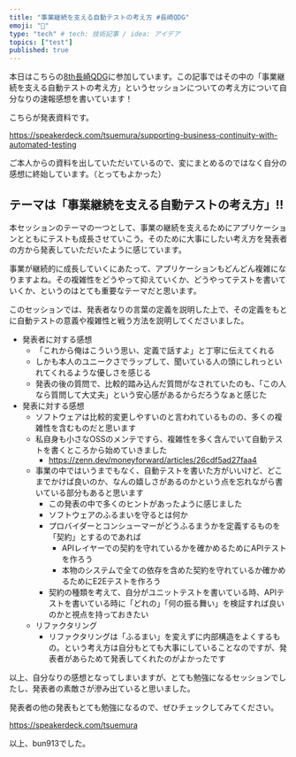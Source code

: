 ```yaml
---
title: "事業継続を支える自動テストの考え方 #長崎QDG"
emoji: "📑"
type: "tech" # tech: 技術記事 / idea: アイデア
topics: ["test"]
published: true
---
```


本日はこちらの[8th長崎QDG](https://nagasaki-it-engineers.connpass.com/event/316177/)に参加しています。この記事ではその中の「事業継続を支える自動テストの考え方」というセッションについての考え方について自分なりの速報感想を書いています！

こちらが発表資料です。

https://speakerdeck.com/tsuemura/supporting-business-continuity-with-automated-testing

ご本人からの資料を出していただいているので、変にまとめるのではなく自分の感想に終始しています。（とってもよかった）

## テーマは「事業継続を支える自動テストの考え方」!!

本セッションのテーマの一つとして、事業の継続を支えるためにアプリケーションとともにテストも成長させていこう。そのために大事にしたい考え方を発表者の方から発表していただいたように感じています。

事業が継続的に成長していくにあたって、アプリケーションもどんどん複雑になりますよね。その複雑性をどうやって抑えていくか、どうやってテストを書いていくか、というのはとても重要なテーマだと思います。

このセッションでは、発表者なりの言葉の定義を説明した上で、その定義をもとに自動テストの意義や複雑性と戦う方法を説明してくださいました。

- 発表者に対する感想
  - 「これから俺はこういう思い、定義で話すよ」と丁寧に伝えてくれる
  - しかも本人のユニークさでラップして、聞いている人の頭にしれっといれてくれるような優しさを感じる
  - 発表の後の質問で、比較的踏み込んだ質問がなされていたのも、「この人なら質問して大丈夫」という安心感があるからだろうなぁと感じた
- 発表に対する感想
  - ソフトウェアは比較的変更しやすいのと言われているものの、多くの複雑性を含むものだと思います
  - 私自身も小さなOSSのメンテですら、複雑性を多く含んでいて自動テストを書くところから始めていきました
    - https://zenn.dev/moneyforward/articles/26cdf5ad27faa4
  - 事業の中ではいうまでもなく、自動テストを書いた方がいいけど、どこまでかけば良いのか、なんの嬉しさがあるのかという点を忘れながら書いている部分もあると思います
    - この発表の中で多くのヒントがあったように感じました
    - ソフトウェアのふるまいを守るとは何か
    - プロバイダーとコンシューマーがどうふるまうかを定義するものを「契約」とするのであれば
      - APIレイヤーでの契約を守れているかを確かめるためにAPIテストを作ろう
      - 本物のシステムで全ての依存を含めた契約を守れているか確かめるためにE2Eテストを作ろう
    - 契約の種類を考えて、自分がユニットテストを書いている時、APIテストを書いている時に「どれの」「何の振る舞い」を検証すれば良いのかと視点を持っておきたい
  - リファクタリング
    - リファクタリングは「ふるまい」を変えずに内部構造をよくするもの。という考え方は自分もとても大事にしていることなのですが、発表者があらためて発表してくれたのがよかったです

以上、自分なりの感想となってしまいますが、とても勉強になるセッションでしたし、発表者の素敵さが滲み出ていると思いました。

発表者の他の発表もとても勉強になるので、ぜひチェックしてみてください。

https://speakerdeck.com/tsuemura

以上、bun913でした。
